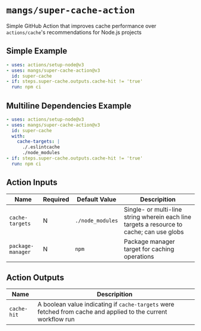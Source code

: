 # `mangs/super-cache-action`

Simple GitHub Action that improves cache performance over `actions/cache`'s recommendations for Node.js projects

## Simple Example

```yaml
- uses: actions/setup-node@v3
- uses: mangs/super-cache-action@v3
  id: super-cache
- if: steps.super-cache.outputs.cache-hit != 'true'
  run: npm ci
```

## Multiline Dependencies Example

```yaml
- uses: actions/setup-node@v3
- uses: mangs/super-cache-action@v3
  id: super-cache
  with:
    cache-targets: |
      ./.eslintcache
      ./node_modules
- if: steps.super-cache.outputs.cache-hit != 'true'
  run: npm ci
```

## Action Inputs

| Name              | Required | Default Value    | Descripition                                                                              |
| ----------------- | -------- | ---------------- | ----------------------------------------------------------------------------------------- |
| `cache-targets`   | N        | `./node_modules` | Single- or multi-line string wherein each line targets a resource to cache; can use globs |
| `package-manager` | N        | `npm`            | Package manager target for caching operations                                             |

## Action Outputs

| Name        | Descripition                                                                                                  |
| ----------- | ------------------------------------------------------------------------------------------------------------- |
| `cache-hit` | A boolean value indicating if `cache-targets` were fetched from cache and applied to the current workflow run |
